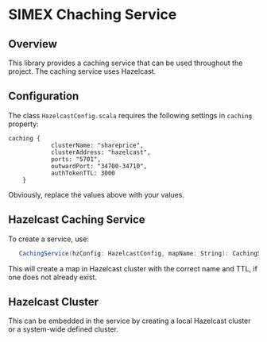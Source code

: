 # SIMEX Chaching Service

## Overview
This library provides a caching service that can be used throughout the project. The caching service uses Hazelcast.

## Configuration
The class `HazelcastConfig.scala` requires the following settings in `caching` property:
```
caching {
            clusterName: "shareprice",
            clusterAddress: "hazelcast",
            ports: "5701",
            outwardPort: "34700-34710",
            authTokenTTL: 3000
    }
```
Obviously, replace the values above with your values.

## Hazelcast Caching Service
To create a service, use:
```scala
   CachingService(hzConfig: HazelcastConfig, mapName: String): CachingServiceAlgebra[F]
```
This will create a map in Hazelcast cluster with the correct name and TTL, if one does not already exist.

## Hazelcast Cluster
This can be embedded in the service by creating a local Hazelcast cluster or a system-wide defined cluster.